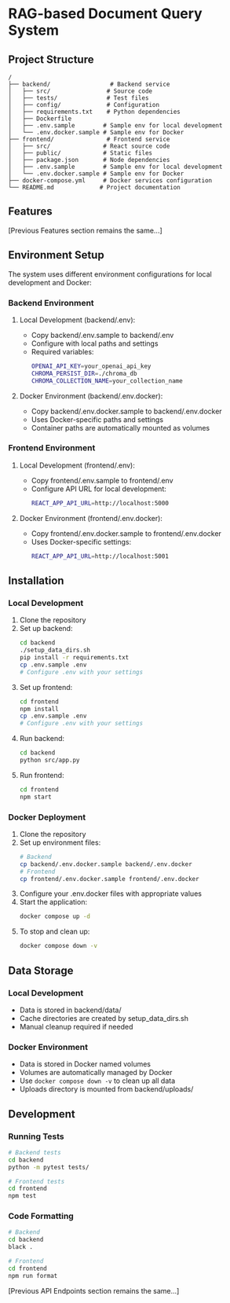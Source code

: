 # RAG-based Document Query System

## Project Structure

```
/
├── backend/                 # Backend service
│   ├── src/                # Source code
│   ├── tests/              # Test files
│   ├── config/             # Configuration
│   ├── requirements.txt    # Python dependencies
│   ├── Dockerfile         
│   ├── .env.sample        # Sample env for local development
│   └── .env.docker.sample # Sample env for Docker
├── frontend/               # Frontend service
│   ├── src/               # React source code
│   ├── public/            # Static files
│   ├── package.json       # Node dependencies
│   ├── .env.sample        # Sample env for local development
│   └── .env.docker.sample # Sample env for Docker
├── docker-compose.yml     # Docker services configuration
└── README.md             # Project documentation
```

## Features

[Previous Features section remains the same...]

## Environment Setup

The system uses different environment configurations for local development and Docker:

### Backend Environment
1. Local Development (backend/.env):
   - Copy backend/.env.sample to backend/.env
   - Configure with local paths and settings
   - Required variables:
     ```bash
     OPENAI_API_KEY=your_openai_api_key
     CHROMA_PERSIST_DIR=./chroma_db
     CHROMA_COLLECTION_NAME=your_collection_name
     ```

2. Docker Environment (backend/.env.docker):
   - Copy backend/.env.docker.sample to backend/.env.docker
   - Uses Docker-specific paths and settings
   - Container paths are automatically mounted as volumes

### Frontend Environment
1. Local Development (frontend/.env):
   - Copy frontend/.env.sample to frontend/.env
   - Configure API URL for local development:
     ```bash
     REACT_APP_API_URL=http://localhost:5000
     ```

2. Docker Environment (frontend/.env.docker):
   - Copy frontend/.env.docker.sample to frontend/.env.docker
   - Uses Docker-specific settings:
     ```bash
     REACT_APP_API_URL=http://localhost:5001
     ```

## Installation

### Local Development

1. Clone the repository
2. Set up backend:
   ```bash
   cd backend
   ./setup_data_dirs.sh
   pip install -r requirements.txt
   cp .env.sample .env
   # Configure .env with your settings
   ```
3. Set up frontend:
   ```bash
   cd frontend
   npm install
   cp .env.sample .env
   # Configure .env with your settings
   ```
4. Run backend:
   ```bash
   cd backend
   python src/app.py
   ```
5. Run frontend:
   ```bash
   cd frontend
   npm start
   ```

### Docker Deployment

1. Clone the repository
2. Set up environment files:
   ```bash
   # Backend
   cp backend/.env.docker.sample backend/.env.docker
   # Frontend
   cp frontend/.env.docker.sample frontend/.env.docker
   ```
3. Configure your .env.docker files with appropriate values
4. Start the application:
   ```bash
   docker compose up -d
   ```
5. To stop and clean up:
   ```bash
   docker compose down -v
   ```

## Data Storage

### Local Development
- Data is stored in backend/data/
- Cache directories are created by setup_data_dirs.sh
- Manual cleanup required if needed

### Docker Environment
- Data is stored in Docker named volumes
- Volumes are automatically managed by Docker
- Use `docker compose down -v` to clean up all data
- Uploads directory is mounted from backend/uploads/

## Development

### Running Tests
```bash
# Backend tests
cd backend
python -m pytest tests/

# Frontend tests
cd frontend
npm test
```

### Code Formatting
```bash
# Backend
cd backend
black .

# Frontend
cd frontend
npm run format
```

[Previous API Endpoints section remains the same...]
